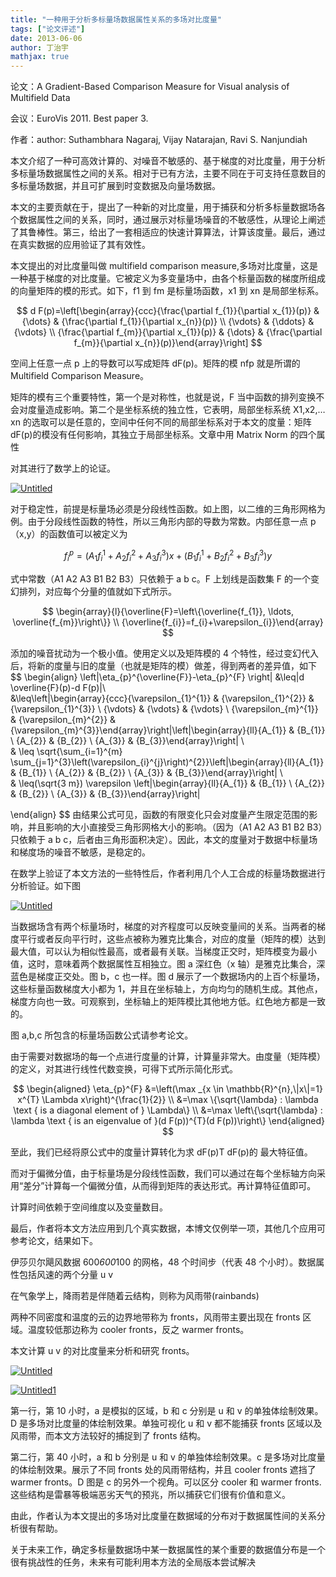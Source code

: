 ```yaml
---
title: "一种用于分析多标量场数据属性关系的多场对比度量"
tags: ["论文评述"]
date: 2013-06-06
author: 丁治宇
mathjax: true
---
```


论文：A Gradient-Based Comparison Measure for Visual analysis of Multifield Data

会议：EuroVis 2011. Best paper 3.

作者：author:  Suthambhara Nagaraj, Vijay Natarajan, Ravi S. Nanjundiah

本文介绍了一种可高效计算的、对噪音不敏感的、基于梯度的对比度量，用于分析多标量场数据属性之间的关系。相对于已有方法，主要不同在于可支持任意数目的多标量场数据，并且可扩展到时变数据及向量场数据。

本文的主要贡献在于，提出了一种新的对比度量，用于捕获和分析多标量数据场各个数据属性之间的关系，同时，通过展示对标量场噪音的不敏感性，从理论上阐述了其鲁棒性。第三，给出了一套相适应的快速计算算法，计算该度量。最后，通过在真实数据的应用验证了其有效性。

本文提出的对比度量叫做 multifield comparison measure,多场对比度量，这是一种基于梯度的对比度量。它被定义为多变量场中，由各个标量函数的梯度所组成的向量矩阵的模的形式。如下，f1 到 fm 是标量场函数，x1 到 xn 是局部坐标系。

$$
d F(p)=\left[\begin{array}{ccc}{\frac{\partial f_{1}}{\partial x_{1}}(p)} & {\dots} & {\frac{\partial f_{1}}{\partial x_{n}}(p)} \\ {\vdots} & {\ddots} & {\vdots} \\ {\frac{\partial f_{m}}{\partial x_{1}}(p)} & {\dots} & {\frac{\partial f_{m}}{\partial x_{n}}(p)}\end{array}\right]
$$

空间上任意一点 p 上的导数可以写成矩阵 dF(p)。矩阵的模 nfp 就是所谓的 Multifield Comparison Measure。

矩阵的模有三个重要特性，第一个是对称性，也就是说，F 当中函数的排列变换不会对度量造成影响。第二个是坐标系统的独立性，它表明，局部坐标系统 X1,x2,…xn 的选取可以是任意的，空间中任何不同的局部坐标系对于本文的度量：矩阵 dF(p)的模没有任何影响，其独立于局部坐标系。文章中用 Matrix Norm 的四个属性

对其进行了数学上的论证。

[![Untitled](http://www.cad.zju.edu.cn/home/vagblog/wp-content/uploads/2013/06/Untitled1.png)](http://www.cad.zju.edu.cn/home/vagblog/wp-content/uploads/2013/06/Untitled1.png)

对于稳定性，前提是标量场必须是分段线性函数。如上图，以二维的三角形网格为例。由于分段线性函数的特性，所以三角形内部的导数为常数。内部任意一点 p（x,y）的函数值可以被定义为

$$
f_{i}^{p}=\left(A_{1} f_{i}^{1}+A_{2} f_{i}^{2}+A_{3} f_{i}^{3}\right) x+\left(B_{1} f_{i}^{1}+B_{2} f_{i}^{2}+B_{3} f_{i}^{3}\right) y
$$

式中常数（A1 A2 A3 B1 B2 B3）只依赖于 a b c。F 上划线是函数集 F 的一个变幻排列，对应每个分量的值就如下式所示。

$$
\begin{array}{l}{\overline{F}=\left\{\overline{f_{1}}, \ldots, \overline{f_{m}}\right\}} \\ {\overline{f_{i}}=f_{i}+\varepsilon_{i}}\end{array}
$$

添加的噪音扰动为一个极小值。使用定义以及矩阵模的 4 个特性，经过变幻代入后，将新的度量与旧的度量（也就是矩阵的模）做差，得到两者的差异值，如下
$$
\begin{align}
\left|\eta_{p}^{\overline{F}}-\eta_{p}^{F} \right| &\leq\|d \overline{F}(p)-d F(p)\|\\\
&\leq\left\|\begin{array}{ccc}{\varepsilon_{1}^{1}} & {\varepsilon_{1}^{2}} & {\varepsilon_{1}^{3}} \\ {\vdots} & {\vdots} & {\vdots} \\ {\varepsilon_{m}^{1}} & {\varepsilon_{m}^{2}} & {\varepsilon_{m}^{3}}\end{array}\right\|\left\|\begin{array}{ll}{A_{1}} & {B_{1}} \\ {A_{2}} & {B_{2}} \\ {A_{3}} & {B_{3}}\end{array}\right\| \\\
& \leq \sqrt{\sum_{i=1}^{m} \sum_{j=1}^{3}\left(\varepsilon_{i}^{j}\right)^{2}}\left\|\begin{array}{ll}{A_{1}} & {B_{1}} \\ {A_{2}} & {B_{2}} \\ {A_{3}} & {B_{3}}\end{array}\right\| \\\
& \leq(\sqrt{3 m}) \varepsilon \left\|\begin{array}{ll}{A_{1}} & {B_{1}} \\ {A_{2}} & {B_{2}} \\ {A_{3}} & {B_{3}}\end{array}\right\|

\end{align}
$$
由结果公式可见，函数的有限变化只会对度量产生限定范围的影响，并且影响的大小直接受三角形网格大小的影响。（因为（A1 A2 A3 B1 B2 B3）只依赖于 a b c，后者由三角形面积决定）。因此，本文的度量对于数据中标量场和梯度场的噪音不敏感，是稳定的。

在数学上验证了本文方法的一些特性后，作者利用几个人工合成的标量场数据进行分析验证。如下图

[![Untitled](http://www.cad.zju.edu.cn/home/vagblog/wp-content/uploads/2013/06/Untitled2.png)](http://www.cad.zju.edu.cn/home/vagblog/wp-content/uploads/2013/06/Untitled2.png)

当数据场含有两个标量场时，梯度的对齐程度可以反映变量间的关系。当两者的梯度平行或者反向平行时，这些点被称为雅克比集合，对应的度量（矩阵的模）达到最大值，可以认为相似性最高，或者最有关联。当梯度正交时，矩阵模变为最小值，这时，意味着两个数据属性互相独立。图 a 深红色（x 轴）是雅克比集合，深蓝色是梯度正交处。图 b，c 也一样。图 d 展示了一个数据场内的上百个标量场，这些标量函数梯度大小都为 1，并且在坐标轴上，方向均匀的随机生成。其他点，梯度方向也一致。可观察到，坐标轴上的矩阵模比其他地方低。红色地方都是一致的。

图 a,b,c 所包含的标量场函数公式请参考论文。

由于需要对数据场的每一个点进行度量的计算，计算量非常大。由度量（矩阵模）的定义，对其进行线性代数变换，可得下式所示简化形式。

$$
\begin{aligned} \eta_{p}^{F} &=\left(\max _{x \in \mathbb{R}^{n},\|x\|=1} x^{T} \Lambda x\right)^{\frac{1}{2}} \\ &=\max \{\sqrt{\lambda} : \lambda \text { is a diagonal element of } \Lambda\} \\ &=\max \left\{\sqrt{\lambda} : \lambda \text { is an eigenvalue of }(d F(p))^{T}(d F(p))\right\} \end{aligned}
$$

至此，我们已经将原公式中的度量计算转化为求 dF(p)T dF(p)的 最大特征值。

而对于偏微分值，由于标量场是分段线性函数，我们可以通过在每个坐标轴方向采用“差分”计算每一个偏微分值，从而得到矩阵的表达形式。再计算特征值即可。

计算时间依赖于空间维度以及变量数目。

最后，作者将本文方法应用到几个真实数据，本博文仅例举一项，其他几个应用可参考论文，结果如下。

伊莎贝尔飓风数据 600*600*100 的网格，48 个时间步（代表 48 个小时）。数据属性包括风速的两个分量 u v

在气象学上，降雨若是伴随着云结构，则称为风雨带(rainbands)

两种不同密度和温度的云的边界地带称为 fronts，风雨带主要出现在 fronts 区域。温度较低那边称为 cooler fronts，反之 warmer fronts。

本文计算 u v 的对比度量来分析和研究 fronts。

[![Untitled](http://www.cad.zju.edu.cn/home/vagblog/wp-content/uploads/2013/06/Untitled4.png)](http://www.cad.zju.edu.cn/home/vagblog/wp-content/uploads/2013/06/Untitled4.png)

[![Untitled1](http://www.cad.zju.edu.cn/home/vagblog/wp-content/uploads/2013/06/Untitled12.png)](http://www.cad.zju.edu.cn/home/vagblog/wp-content/uploads/2013/06/Untitled12.png)

第一行，第 10 小时，a 是模拟的区域，b 和 c 分别是 u 和 v 的单独体绘制效果。D 是多场对比度量的体绘制效果。单独可视化 u 和 v 都不能捕获 fronts 区域以及风雨带，而本文方法较好的捕捉到了 fronts 结构。

第二行，第 40 小时，a 和 b 分别是 u 和 v 的单独体绘制效果。c 是多场对比度量的体绘制效果。展示了不同 fronts 处的风雨带结构，并且 cooler fronts 遮挡了 warmer fronts。D 图是 c 的另外一个视角。可以区分 cooler 和 warmer fronts. 这些结构是雷暴等极端恶劣天气的预兆，所以捕获它们很有价值和意义。

由此，作者认为本文提出的多场对比度量在数据域的分布对于数据属性间的关系分析很有帮助。

关于未来工作，确定多标量数据场中某一数据属性的某个重要的数据值分布是一个很有挑战性的任务，未来有可能利用本方法的全局版本尝试解决

